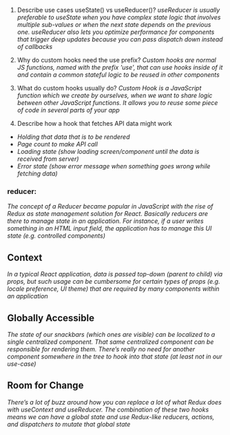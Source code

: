 1. Describe use cases useState() vs useReducer()?
*useReducer is usually preferable to useState when you have complex state logic that involves multiple sub-values or when the next state depends on the previous one. useReducer also lets you optimize performance for components that trigger deep updates because you can pass dispatch down instead of callbacks*

2. Why do custom hooks need the use prefix?
*Custom hooks are normal JS functions, named with the prefix 'use', that can use hooks inside of it and contain a common stateful logic to be reused in other components*

3. What do custom hooks usually do?
*Custom Hook is a JavaScript function which we create by ourselves, when we want to share logic between other JavaScript functions. It allows you to reuse some piece of code in several parts of your app*

4. Describe how a hook that fetches API data might work
- *Holding that data that is to be rendered*
- *Page count to make API call*
- *Loading state (show loading screen/component until the data is received from server)*
- *Error state (show error message when something goes wrong while fetching data)*

### reducer:
*The concept of a Reducer became popular in JavaScript with the rise of Redux as state management solution for React. Basically reducers are there to manage state in an application. For instance, if a user writes something in an HTML input field, the application has to manage this UI state (e.g. controlled components)*

## Context

*In a typical React application, data is passed top-down (parent to child) via props, but such usage can be cumbersome for certain types of props (e.g. locale preference, UI theme) that are required by many components within an application*

## Globally Accessible 

*The state of our snackbars (which ones are visible) can be localized to a single centralized component. That same centralized component can be responsible for rendering them. There’s really no need for another component somewhere in the tree to hook into that state (at least not in our use-case)*

## Room for Change

*There’s a lot of buzz around how you can replace a lot of what Redux does with useContext and useReducer. The combination of these two hooks means we can have a global state and use Redux-like reducers, actions, and dispatchers to mutate that global state*
